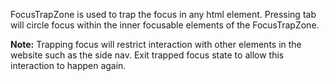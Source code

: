 FocusTrapZone is used to trap the focus in any html element. Pressing tab will circle focus within the inner focusable elements of the FocusTrapZone.

**Note:** Trapping focus will restrict interaction with other elements in the website such as the side nav. Exit trapped focus state to allow this interaction to happen again.
